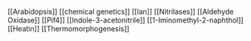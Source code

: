 [[Arabidopsis]]
[[chemical genetics]]
[[Ian]]
[[Nitrilases]]
[[Aldehyde Oxidase]]
[[Pif4]]
[[Indole-3-acetonitrile]]
[[1-Iminomethyl-2-naphthol]]
[[Heatin]]
[[Thermomorphogenesis]]
